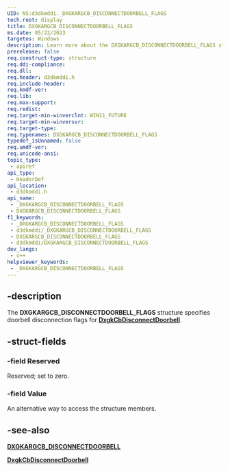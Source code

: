 ```yaml
---
UID: NS:d3dkmddi._DXGKARGCB_DISCONNECTDOORBELL_FLAGS
tech.root: display
title: DXGKARGCB_DISCONNECTDOORBELL_FLAGS
ms.date: 05/22/2023
targetos: Windows
description: Learn more about the DXGKARGCB_DISCONNECTDOORBELL_FLAGS structure.
prerelease: false
req.construct-type: structure
req.ddi-compliance: 
req.dll: 
req.header: d3dkmddi.h
req.include-header: 
req.kmdf-ver: 
req.lib: 
req.max-support: 
req.redist: 
req.target-min-winverclnt: WIN11_FUTURE
req.target-min-winversvr: 
req.target-type: 
req.typenames: DXGKARGCB_DISCONNECTDOORBELL_FLAGS
typedef_isUnnamed: false
req.umdf-ver: 
req.unicode-ansi: 
topic_type:
 - apiref
api_type:
 - HeaderDef
api_location:
 - d3dkmddi.h
api_name:
 - _DXGKARGCB_DISCONNECTDOORBELL_FLAGS
 - DXGKARGCB_DISCONNECTDOORBELL_FLAGS
f1_keywords:
 - _DXGKARGCB_DISCONNECTDOORBELL_FLAGS
 - d3dkmddi/_DXGKARGCB_DISCONNECTDOORBELL_FLAGS
 - DXGKARGCB_DISCONNECTDOORBELL_FLAGS
 - d3dkmddi/DXGKARGCB_DISCONNECTDOORBELL_FLAGS
dev_langs:
 - c++
helpviewer_keywords:
 - _DXGKARGCB_DISCONNECTDOORBELL_FLAGS
---
```


## -description

The **DXGKARGCB_DISCONNECTDOORBELL_FLAGS** structure specifies doorbell disconnection flags for [**DxgkCbDisconnectDoorbell**](nc-d3dkmddi-dxgkcb_disconnectdoorbell.md).

## -struct-fields

### -field Reserved

Reserved; set to zero.

### -field Value

An alternative way to access the structure members.

## -see-also

[**DXGKARGCB_DISCONNECTDOORBELL**](ns-d3dkmddi-dxgkargcb_disconnectdoorbell.md)

[**DxgkCbDisconnectDoorbell**](nc-d3dkmddi-dxgkcb_disconnectdoorbell.md)
